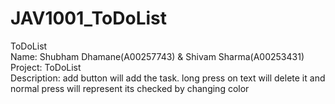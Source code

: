 # JAV1001_ToDoList
ToDoList <br>
Name: Shubham Dhamane(A00257743) & Shivam Sharma(A00253431)<br>
Project: ToDoList<br>
Description: add button will add the task. long press on text will delete it and normal press will represent its checked by changing color<br>
